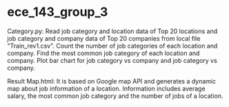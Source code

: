 # ece_143_group_3
Category.py:
  Read job category and location data of Top 20 locations and job category and company data of Top 20 companies from local file "Train_rev1.csv".
  Count the number of job categories of each location and company.
  Find the most common job category of each location and company.
  Plot bar chart for job category vs company and job category vs company.

Result Map.html:
  It is based on Google map API and generates a dynamic map about job information of a location.
  Information includes average salary, the most common job category and the number of jobs of a location.
